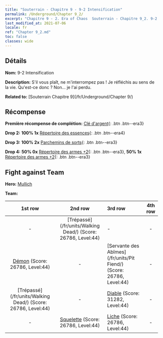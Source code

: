 ```yaml
---
title: "Souterrain - Chapitre 9 - 9-2 Intensification"
permalink: /Underground/Chapter 9_2/
excerpt: "Chapitre 9 - 2. Era of Chaos  Souterrain - Chapitre 9_2. 9-2 Intensification"
last_modified_at: 2021-07-06
locale: fr
ref: "Chapter 9_2.md"
toc: false
classes: wide
---
```


## Détails

 **Nom:** 9-2 Intensification

 **Description:** S'il vous plaît, ne m'interrompez pas ! Je réfléchis au sens de la vie. Qu'est-ce donc ? Non... je l'ai perdu.

 **Related to:** [Souterrain Chapitre 9](/fr/Underground/Chapter 9/)

## Récompense

 **Première récompense de complétion:** [Clé d'argent](/ItemsFR/con_693/){: .btn .btn--era3}

 **Drop 2:** **100% 1x** [Répertoire des essences](/ItemsFR/mat_39/){: .btn .btn--era4}

 **Drop 3:** **100% 2x** [Parchemins de sorts](/ItemsFR/con_694/){: .btn .btn--era3}

 **Drop 4:** **50% 0x** [Répertoire des armes +2](/ItemsFR/mat_32/){: .btn .btn--era3}, **50% 1x** [Répertoire des armes +2](/ItemsFR/mat_32/){: .btn .btn--era3}


## Fight against Team
 **Hero:** [Mullich](/fr/heroes/Mullich/)

 **Team:**


  | 1st row | 2nd row | 3rd row | 4th row |
  |:----:|:----:|:----|:----:|
  | - | [Trépassé](/fr/units/Walking Dead/) (Score: 26786, Level:44)  | - | - |
  | [Démon](/fr/units/Demon/) (Score: 26786, Level:44)  | - | [Servante des Abîmes](/fr/units/Pit Fiend/) (Score: 26786, Level:44)  | - |
  | [Trépassé](/fr/units/Walking Dead/) (Score: 26786, Level:44)  | - | [Diable](/fr/units/Devil/) (Score: 31282, Level:44)  | - |
  | - | [Squelette](/fr/units/Skeleton/) (Score: 26786, Level:44)  | [Liche](/fr/units/Lich/) (Score: 26786, Level:44)  | - |


